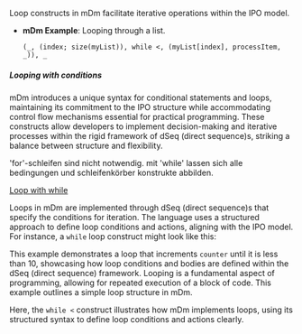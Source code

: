 Loop constructs in mDm facilitate iterative operations within the IPO model.

- **mDm Example**: Looping through a list.
  ```mDm
  (_, (index; size(myList)), while <, (myList[index], processItem, _)), _
  ```

##### Looping with conditions

mDm introduces a unique syntax for conditional statements and loops, maintaining its commitment to the IPO structure while accommodating control flow mechanisms essential for practical programming. These constructs allow developers to implement decision-making and iterative processes within the rigid framework of dSeq (direct sequence)s, striking a balance between structure and flexibility.

'for'-schleifen sind nicht notwendig. mit 'while' lassen sich alle
bedingungen und schleifenkörber konstrukte abbilden.

[Loop with while](snippets/looping.mDm)

Loops in mDm are implemented through dSeq (direct sequence)s that specify the conditions for iteration. The language uses a structured approach to define loop conditions and actions, aligning with the IPO model. For instance, a `while` loop construct might look like this:

This example demonstrates a loop that increments `counter` until it is less than 10, showcasing how loop conditions and bodies are defined within the dSeq (direct sequence) framework.
Looping is a fundamental aspect of programming, allowing for repeated execution of a block of code. This example outlines a simple loop structure in mDm.

Here, the `while <` construct illustrates how mDm implements loops, using its structured syntax to define loop conditions and actions clearly.
